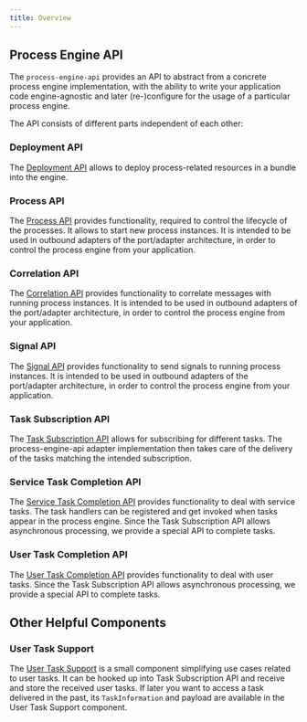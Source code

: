 ```yaml
---
title: Overview
---
```


## Process Engine API

The `process-engine-api` provides an API to abstract from a concrete process engine implementation, with the ability
to write your application code engine-agnostic and later (re-)configure for the usage of a particular process engine.

The API consists of different parts independent of each other:

### Deployment API

The [Deployment API](deployment-api.md) allows to deploy process-related resources in a bundle into the engine.

### Process API

The [Process API](process-api.md) provides functionality, required to control the lifecycle of the processes. It allows to start new process instances.
It is intended to be used in outbound adapters of the port/adapter architecture, in order to control the process engine 
from your application.

### Correlation API

The [Correlation API](correlation-api.md) provides functionality to correlate messages with running process instances.
It is intended to be used in outbound adapters of the port/adapter architecture, in order to control 
the process engine from your application.

### Signal API

The [Signal API](signal-api.md) provides functionality to send signals to running process instances.
It is intended to be used in outbound adapters of the port/adapter architecture, in order 
to control the process engine from your application.

### Task Subscription API

The [Task Subscription API](task-subscription-api.md) allows for subscribing for different tasks. The process-engine-api adapter implementation
then takes care of the delivery of the tasks matching the intended subscription.

### Service Task Completion API

The [Service Task Completion API](service-task-completion-api.md) provides functionality to deal with service tasks. The task handlers can be registered 
and get invoked when tasks appear in the process engine. Since the Task Subscription API allows asynchronous processing, 
we provide a special API to complete tasks.

### User Task Completion API

The [User Task Completion API](user-task-completion-api.md) provides functionality to deal with user tasks. Since the Task Subscription API allows asynchronous processing,
we provide a special API to complete tasks. 

## Other Helpful Components

### User Task Support

The [User Task Support](user-task-support.md) is a small component simplifying use cases related to user tasks. It can be hooked up into Task Subscription API
and receive and store the received user tasks. If later you want to access a task delivered in the past, its `TaskInformation` and payload are available in the
User Task Support component.


